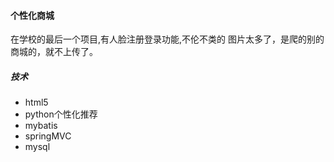 #### 个性化商城
在学校的最后一个项目,有人脸注册登录功能,不伦不类的
图片太多了，是爬的别的商城的，就不上传了。
##### 技术
* html5
* python个性化推荐
* mybatis
* springMVC
* mysql
